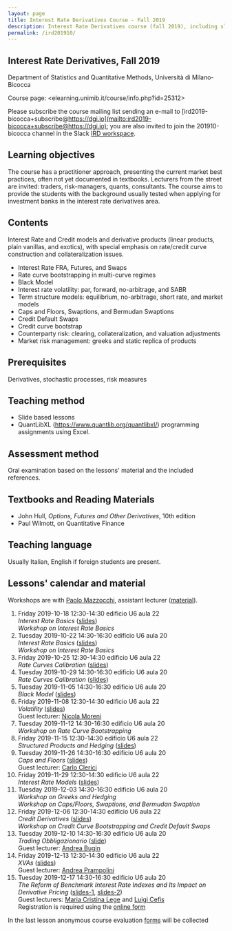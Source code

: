```yaml
---
layout: page
title: Interest Rate Derivatives Course - Fall 2019
description: Interest Rate Derivatives course (fall 2019), including slides.
permalink: /ird201910/
---
```


## Interest Rate Derivatives, Fall 2019

Department of Statistics and Quantitative Methods, Università di Milano-Bicocca

Course page: <elearning.unimib.it/course/info.php?id=25312>  

Please subscribe the course mailing list sending an e-mail to
[ird2019-bicocca+subscribe@https://dgi.io](mailto:ird2019-bicocca+subscribe@https://dgi.io);
you are also invited to join the 201910-bicocca channel in the Slack [IRD workspace](https://join.slack.com/t/ird-bicocca/signup).

## Learning objectives

The course has a practitioner approach, presenting the current market best practices, often not yet documented in textbooks. Lecturers from the street are invited: traders, risk-managers, quants, consultants. The course aims to provide the students with the background usually tested when applying for investment banks in the interest rate derivatives area.

## Contents

Interest Rate and Credit models and derivative products (linear products, plain vanillas, and exotics), with special emphasis on rate/credit curve construction and collateralization issues.

- Interest Rate FRA, Futures, and Swaps
- Rate curve bootstrapping in multi-curve regimes
- Black Model
- Interest rate volatility: par, forward, no-arbitrage, and SABR
- Term structure models: equilibrium, no-arbitrage, short rate, and market models
- Caps and Floors, Swaptions, and Bermudan Swaptions
- Credit Default Swaps
- Credit curve bootstrap
- Counterparty risk: clearing, collateralization, and valuation adjustments
- Market risk management: greeks and static replica of products

## Prerequisites

Derivatives, stochastic processes, risk measures

## Teaching method

- Slide based lessons
- QuantLibXL ([<https://www.quantlib.org/quantlibxl/>](<https://www.quantlib.org/quantlibxl/>)) programming assignments using Excel.

## Assessment method

Oral examination based on the lessons' material and the included references.

## Textbooks and Reading Materials

- John Hull, _Options, Futures and Other Derivatives_, 10th edition
- Paul Wilmott, on Quantitative Finance

## Teaching language

Usually Italian, English if foreign students are present.

## Lessons' calendar and material

Workshops are with [Paolo Mazzocchi](https://www.linkedin.com/in/paolo-mazzocchi-6672a591/),
assistant lecturer ([material](https://drive.google.com/drive/folders/188zJ7Oiz8A05BnMTNmYpKxMwXImOpPw1)).

01. Friday 2019-10-18 12:30-14:30 edificio U6 aula 22  
    _Interest Rate Basics_ ([slides](https://speakerdeck.com/nando1970/interest-rate-basics))  
    _Workshop on Interest Rate Basics_
01. Tuesday 2019-10-22 14:30-16:30 edificio U6 aula 20  
    _Interest Rate Basics_ ([slides](https://speakerdeck.com/nando1970/interest-rate-basics))  
    _Workshop on Interest Rate Basics_
01. Friday 2019-10-25 12:30-14:30 edificio U6 aula 22  
    _Rate Curves Calibration_ ([slides](https://speakerdeck.com/nando1970/rate-curves-calibration))
01. Tuesday 2019-10-29 14:30-16:30 edificio U6 aula 20  
    _Rate Curves Calibration_ ([slides](https://speakerdeck.com/nando1970/rate-curves-calibration))
01. Tuesday 2019-11-05 14:30-16:30 edificio U6 aula 20  
    _Black Model_ ([slides](https://www.dropbox.com/s/0rzl7wyzauxg34p/20181115%20Black%20Model.pdf?dl=0))
01. Friday 2019-11-08 12:30-14:30 edificio U6 aula 22  
    _Volatility_ ([slides](https://www.dropbox.com/s/q4kc6t90sp19yim/20181115%20Moreni%20Volatility.pdf?dl=0))  
    Guest lecturer: [Nicola Moreni](https://www.linkedin.com/in/nicola-moreni-a636a7/)
01. Tuesday 2019-11-12 14:30-16:30 edificio U6 aula 20  
    _Workshop on Rate Curve Bootstrapping_
01. Friday 2019-11-15 12:30-14:30 edificio U6 aula 22  
    _Structured Products and Hedging_ ([slides](https://drive.google.com/file/d/1BToPmMpV0qrcdpzurjtTfQ9HQk_9Nico/view?usp=sharing))  
01. Tuesday 2019-11-26 14:30-16:30 edificio U6 aula 20  
    _Caps and Floors_ ([slides](https://drive.google.com/file/d/1U1QreepeVdf3DkSFvbd_diqP7NomUrCS/view))  
    Guest lecturer: [Carlo Clerici](https://www.linkedin.com/in/carlo-clerici-8443375/)
01. Friday 2019-11-29 12:30-14:30 edificio U6 aula 22  
    _Interest Rate Models_ ([slides](https://www.dropbox.com/s/uelte1lvn3uqnea/20181220%20Interest%20Rate%20Models.pdf?dl=0))  
01. Tuesday 2019-12-03 14:30-16:30 edificio U6 aula 20  
    _Workshop on Greeks and Hedging_  
    _Workshop on Caps/Floors, Swaptions, and Bermudan Swaption_  
01. Friday 2019-12-06 12:30-14:30 edificio U6 aula 22  
    _Credit Derivatives_ ([slides](https://www.dropbox.com/s/dcqb23wer56wb44/20181108%20Credit%20Risk.pdf?dl=0))  
    _Workshop on Credit Curve Bootstrapping and Credit Default Swaps_
01. Tuesday 2019-12-10 14:30-16:30 edificio U6 aula 20  
    _Trading Obbligazionario_ ([slide](https://drive.google.com/file/d/1AE4v_KuQC6Btg28aLii4mhXMCqXQtOWQ))  
    Guest lecturer: [Andrea Bugin](https://www.linkedin.com/in/andrea-bugin-a326715)
01. Friday 2019-12-13 12:30-14:30 edificio U6 aula 22  
    _XVAs_ ([slides](https://drive.google.com/file/d/1wU-t6AW4EV-wBBiVexdYwt1_R40jB_nw/view?usp=sharing))  
    Guest lecturer: [Andrea Prampolini](https://www.linkedin.com/in/andrea-prampolini-68a44010/)
01. Tuesday 2019-12-17 14:30-16:30 edificio U6 aula 20  
    _The Reform of Benchmark Interest Rate Indexes and Its Impact on Derivative Pricing_ ([slides-1](https://drive.google.com/file/d/1synNexpBT3TP_Q5I-JA5pK_FRBwgYZW-/view?usp=sharing), [slides-2](https://drive.google.com/file/d/1qSjxnvG0lS6EUFDTDC35IuXovn_bqK2N/view?usp=sharing))  
    Guest lecturers: [Maria Cristina Lege](https://www.linkedin.com/in/maria-cristina-lege-8b85a2144) and [Luigi Cefis](https://www.linkedin.com/in/luigicefis/)  
    Registration is required using the [online form](https://docs.google.com/forms/d/e/1FAIpQLSf4l6m4f6mXvKaQQgbafRxKDZdPDrZPQc3gdDQaK3L37_sO9Q/viewform)

In the last lesson anonymous course evaluation [forms](https://drive.google.com/file/d/115W7CZAjXxG04GLbKgXavKySgiYAZPQb/view?usp=sharing) will be collected
